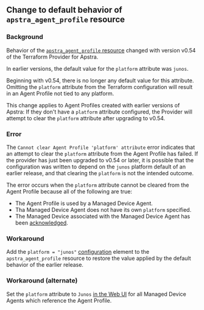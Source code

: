 ## Change to default behavior of `apstra_agent_profile` resource

### Background
Behavior of the [`apstra_agent_profile` resource](https://registry.terraform.io/providers/Juniper/apstra/latest/docs/resources/agent_profile)
changed with version v0.54 of the Terraform Provider for Apstra.

In earlier versions, the default value for the `platform` attribute was `junos`.

Beginning with v0.54, there is no longer any default value for this attribute. Omitting the `platform`
attribute from the Terraform configuration will result in an Agent Profile not tied to any platform.

This change applies to Agent Profiles created with earlier versions of Apstra: If they don't have a `platform`
attribute configured, the Provider will attempt to clear the `platform` attribute after upgrading to v0.54.

### Error
The `Cannot clear Agent Profile 'platform' attribute` error indicates that an attempt to clear the `platform`
attribute from the Agent Profile has failed. If the provider has just been upgraded to v0.54 or later, it is
possible that the configuration was written to depend on the `junos` platform default of an earlier release,
and that clearing the `platform` is not the intended outcome.

The error occurs when the `platform` attribute cannot be cleared from the Agent Profile because all of the
following are true:
- The Agent Profile is used by a Managed Device Agent.
- Tha Managed Device Agent does not have its own `platform` specified.
- The Managed Device associated with the Managed Device Agent has been [acknowledged](https://www.juniper.net/documentation/us/en/software/apstra4.2/apstra-user-guide/topics/task/device-add.html).

### Workaround

Add the `platform = "junos"` [configuration](https://registry.terraform.io/providers/Juniper/apstra/latest/docs/resources/agent_profile#platform)
element to the `apstra_agent_profile` resource to restore the value applied by the default behavior of the
earlier release.

### Workaround (alternate)

Set the `platform` attribute to `Junos` [in the Web UI](https://www.juniper.net/documentation/us/en/software/apstra4.2/apstra-user-guide/topics/task/device-edit.html)
for all Managed Device Agents which reference the Agent Profile.
